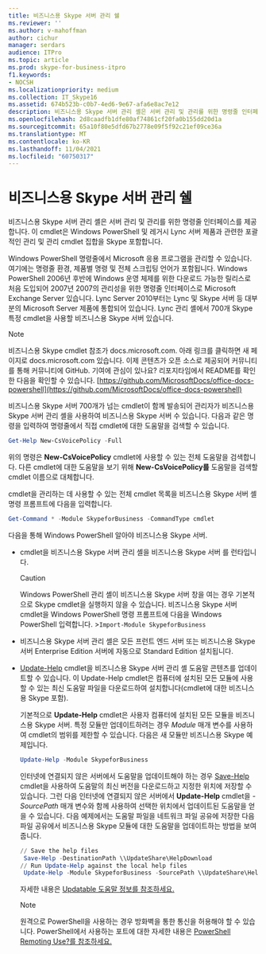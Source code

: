 ```yaml
---
title: 비즈니스용 Skype 서버 관리 쉘
ms.reviewer: ''
ms.author: v-mahoffman
author: cichur
manager: serdars
audience: ITPro
ms.topic: article
ms.prod: skype-for-business-itpro
f1.keywords:
- NOCSH
ms.localizationpriority: medium
ms.collection: IT_Skype16
ms.assetid: 674b523b-c0b7-4ed6-9e67-afa6e8ac7e12
description: 비즈니스용 Skype 서버 관리 셸은 서버 관리 및 관리를 위한 명령줄 인터페이스를 제공합니다. 이 cmdlet은 Windows PowerShell 및 레거시 Lync 서버 제품과 관련한 포괄적인 관리 및 관리 cmdlet 집합을 Skype 포함합니다.
ms.openlocfilehash: 2d8caadfb1dfe80af74861cf20fa0b155dd20d1a
ms.sourcegitcommit: 65a10f80e5dfd67b2778e09f5f92c21ef09ce36a
ms.translationtype: MT
ms.contentlocale: ko-KR
ms.lasthandoff: 11/04/2021
ms.locfileid: "60750317"
---
```

# <a name="skype-for-business-server-management-shell"></a>비즈니스용 Skype 서버 관리 쉘
 
비즈니스용 Skype 서버 관리 셸은 서버 관리 및 관리를 위한 명령줄 인터페이스를 제공합니다. 이 cmdlet은 Windows PowerShell 및 레거시 Lync 서버 제품과 관련한 포괄적인 관리 및 관리 cmdlet 집합을 Skype 포함합니다.
  
Windows PowerShell 명령줄에서 Microsoft 응용 프로그램을 관리할 수 있습니다. 여기에는 명령줄 환경, 제품별 명령 및 전체 스크립팅 언어가 포함됩니다. Windows PowerShell 2006년 후반에 Windows 운영 체제를 위한 다운로드 가능한 릴리스로 처음 도입되어 2007년 2007의 관리성을 위한 명령줄 인터페이스로 Microsoft Exchange Server 있습니다. Lync Server 2010부터는 Lync 및 Skype 서버 등 대부분의 Microsoft Server 제품에 통합되어 있습니다. Lync 관리 셸에서 700개 Skype 특정 cmdlet을 사용할 비즈니스용 Skype 서버 있습니다.
  
> [!NOTE]
> 비즈니스용 Skype cmdlet 참조가 docs.microsoft.com. 아래 링크를 클릭하면 새 페이지로 docs.microsoft.com 있습니다. 이제 콘텐츠가 오픈 소스로 제공되어 커뮤니티를 통해 커뮤니티에 GitHub. 기여에 관심이 있나요? 리포지타임에서 README를 확인한 다음을 확인할 수 있습니다. [https://github.com/MicrosoftDocs/office-docs-powershell](https://github.com/MicrosoftDocs/office-docs-powershell)
  
비즈니스용 Skype 서버 700개가 넘는 cmdlet이 함께 발송되어 관리자가 비즈니스용 Skype 서버 관리 셸을 사용하여 비즈니스용 Skype 서버 수 있습니다. 다음과 같은 명령을 입력하여 명령줄에서 직접 cmdlet에 대한 도움말을 검색할 수 있습니다.
  
```PowerShell
Get-Help New-CsVoicePolicy -Full
```

위의 명령은 **New-CsVoicePolicy** cmdlet에 사용할 수 있는 전체 도움말을 검색합니다. 다른 cmdlet에 대한 도움말을 보기 위해 **New-CsVoicePolicy를** 도움말을 검색할 cmdlet 이름으로 대체합니다.
  
cmdlet을 관리하는 데 사용할 수 있는 전체 cmdlet 목록을 비즈니스용 Skype 서버 셸 명령 프롬프트에 다음을 입력합니다. 
  
```PowerShell
Get-Command * -Module SkypeforBusiness -CommandType cmdlet
```



다음을 통해 Windows PowerShell 알아야 비즈니스용 Skype 서버.
  
- cmdlet을 비즈니스용 Skype 서버 관리 셸을 비즈니스용 Skype 서버 를 런타입니다.
    
    > [!CAUTION]
    > Windows PowerShell 관리 셸이 비즈니스용 Skype 서버 창을 여는 경우 기본적으로 Skype cmdlet을 실행하지 않을 수 있습니다. 비즈니스용 Skype 서버 cmdlet을 Windows PowerShell 명령 프롬프트에 다음을 Windows PowerShell 입력합니다. >`Import-Module SkypeforBusiness`
  
- 비즈니스용 Skype 서버 관리 셸은 모든 프런트 엔드 서버 또는 비즈니스용 Skype 서버 Enterprise Edition 서버에 자동으로 Standard Edition 설치됩니다.
    
- [Update-Help](/powershell/module/microsoft.powershell.core/update-help) cmdlet을 비즈니스용 Skype 서버 관리 셸 도움말 콘텐츠를 업데이트할 수 있습니다. 이 Update-Help cmdlet은 컴퓨터에 설치된 모든 모듈에 사용할 수 있는 최신 도움말 파일을 다운로드하여 설치합니다(cmdlet에 대한 비즈니스용 Skype 포함).
    
    기본적으로 **Update-Help** cmdlet은 사용자 컴퓨터에 설치된 모든 모듈을 비즈니스용 Skype 서버. 특정 모듈만 업데이트하려는 경우 _Module_ 매개 변수를 사용하여 cmdlet의 범위를 제한할 수 있습니다. 다음은 새 모듈만 비즈니스용 Skype 예제입니다.
    
  ```PowerShell
  Update-Help -Module SkypeforBusiness
  ```

    인터넷에 연결되지 않은 서버에서 도움말을 업데이트해야 하는 경우 [Save-Help](/powershell/module/microsoft.powershell.core/save-help) cmdlet을 사용하여 도움말의 최신 버전을 다운로드하고 지정한 위치에 저장할 수 있습니다. 그런 다음 인터넷에 연결되지 않은 서버에서 **Update-Help** cmdlet을 _-SourcePath_ 매개 변수와 함께 사용하여 선택한 위치에서 업데이트된 도움말을 얻을 수 있습니다. 다음 예제에서는 도움말 파일을 네트워크 파일 공유에 저장한 다음 파일 공유에서 비즈니스용 Skype 모듈에 대한 도움말을 업데이트하는 방법을 보여줍니다.
    
  ```PowerShell
  // Save the help files
   Save-Help -DestinationPath \\UpdateShare\HelpDownload
  // Run Update-Help against the local help files
   Update-Help -Module SkypeforBusiness -SourcePath \\UpdateShare\HelpDownload
  ```

    자세한 내용은 [Updatable 도움말 정보를 참조하세요.](/powershell/module/microsoft.powershell.core/about/about_updatable_help)
    
    > [!NOTE]
    > 원격으로 PowerShell을 사용하는 경우 방화벽을 통한 통신을 허용해야 할 수 있습니다. PowerShell에서 사용하는 포트에 대한 자세한 내용은 [PowerShell Remoting Use?를 참조하세요.](/archive/blogs/christwe/what-port-does-powershell-remoting-use)
